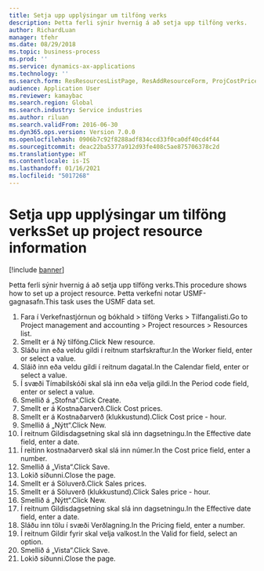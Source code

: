 ```yaml
---
title: Setja upp upplýsingar um tilföng verks
description: Þetta ferli sýnir hvernig á að setja upp tilföng verks.
author: RichardLuan
manager: tfehr
ms.date: 08/29/2018
ms.topic: business-process
ms.prod: ''
ms.service: dynamics-ax-applications
ms.technology: ''
ms.search.form: ResResourcesListPage, ResAddResourceForm, ProjCostPriceHour, ProjSalesPriceHour
audience: Application User
ms.reviewer: kamaybac
ms.search.region: Global
ms.search.industry: Service industries
ms.author: riluan
ms.search.validFrom: 2016-06-30
ms.dyn365.ops.version: Version 7.0.0
ms.openlocfilehash: 0906b7c92f8288adf834ccd33f0ca0df40cd4f44
ms.sourcegitcommit: deac22ba5377a912d93fe408c5ae875706378c2d
ms.translationtype: HT
ms.contentlocale: is-IS
ms.lasthandoff: 01/16/2021
ms.locfileid: "5017268"
---
```

# <a name="set-up-project-resource-information"></a><span data-ttu-id="fdc25-103">Setja upp upplýsingar um tilföng verks</span><span class="sxs-lookup"><span data-stu-id="fdc25-103">Set up project resource information</span></span>

[!include [banner](../../includes/banner.md)]

<span data-ttu-id="fdc25-104">Þetta ferli sýnir hvernig á að setja upp tilföng verks.</span><span class="sxs-lookup"><span data-stu-id="fdc25-104">This procedure shows how to set up a project resource.</span></span> <span data-ttu-id="fdc25-105">Þetta verkefni notar USMF-gagnasafn.</span><span class="sxs-lookup"><span data-stu-id="fdc25-105">This task uses the USMF data set.</span></span>

1. <span data-ttu-id="fdc25-106">Fara í Verkefnastjórnun og bókhald > tilföng Verks > Tilfangalisti.</span><span class="sxs-lookup"><span data-stu-id="fdc25-106">Go to Project management and accounting > Project resources > Resources list.</span></span>
2. <span data-ttu-id="fdc25-107">Smellt er á Ný tilföng.</span><span class="sxs-lookup"><span data-stu-id="fdc25-107">Click New resource.</span></span>
3. <span data-ttu-id="fdc25-108">Sláðu inn eða veldu gildi í reitnum starfskraftur.</span><span class="sxs-lookup"><span data-stu-id="fdc25-108">In the Worker field, enter or select a value.</span></span>
4. <span data-ttu-id="fdc25-109">Sláið inn eða veldu gildi í reitnum dagatal.</span><span class="sxs-lookup"><span data-stu-id="fdc25-109">In the Calendar field, enter or select a value.</span></span>
5. <span data-ttu-id="fdc25-110">Í svæði Tímabilskóði skal slá inn eða velja gildi.</span><span class="sxs-lookup"><span data-stu-id="fdc25-110">In the Period code field, enter or select a value.</span></span>
6. <span data-ttu-id="fdc25-111">Smellið á „Stofna“.</span><span class="sxs-lookup"><span data-stu-id="fdc25-111">Click Create.</span></span>
7. <span data-ttu-id="fdc25-112">Smellt er á Kostnaðarverð.</span><span class="sxs-lookup"><span data-stu-id="fdc25-112">Click Cost prices.</span></span>
8. <span data-ttu-id="fdc25-113">Smellt er á Kostnaðarverð (klukkustund).</span><span class="sxs-lookup"><span data-stu-id="fdc25-113">Click Cost price - hour.</span></span>
9. <span data-ttu-id="fdc25-114">Smellið á „Nýtt“.</span><span class="sxs-lookup"><span data-stu-id="fdc25-114">Click New.</span></span>
10. <span data-ttu-id="fdc25-115">Í reitnum Gildisdagsetning skal slá inn dagsetningu.</span><span class="sxs-lookup"><span data-stu-id="fdc25-115">In the Effective date field, enter a date.</span></span>
11. <span data-ttu-id="fdc25-116">Í reitinn kostnaðarverð skal slá inn númer.</span><span class="sxs-lookup"><span data-stu-id="fdc25-116">In the Cost price field, enter a number.</span></span>
12. <span data-ttu-id="fdc25-117">Smellið á „Vista“.</span><span class="sxs-lookup"><span data-stu-id="fdc25-117">Click Save.</span></span>
13. <span data-ttu-id="fdc25-118">Lokið síðunni.</span><span class="sxs-lookup"><span data-stu-id="fdc25-118">Close the page.</span></span>
14. <span data-ttu-id="fdc25-119">Smellt er á Söluverð.</span><span class="sxs-lookup"><span data-stu-id="fdc25-119">Click Sales prices.</span></span>
15. <span data-ttu-id="fdc25-120">Smellt er á Söluverð (klukkustund).</span><span class="sxs-lookup"><span data-stu-id="fdc25-120">Click Sales price - hour.</span></span>
16. <span data-ttu-id="fdc25-121">Smellið á „Nýtt“.</span><span class="sxs-lookup"><span data-stu-id="fdc25-121">Click New.</span></span>
17. <span data-ttu-id="fdc25-122">Í reitnum Gildisdagsetning skal slá inn dagsetningu.</span><span class="sxs-lookup"><span data-stu-id="fdc25-122">In the Effective date field, enter a date.</span></span>
18. <span data-ttu-id="fdc25-123">Sláðu inn tölu í svæði Verðlagning.</span><span class="sxs-lookup"><span data-stu-id="fdc25-123">In the Pricing field, enter a number.</span></span>
19. <span data-ttu-id="fdc25-124">Í reitnum Gildir fyrir skal velja valkost.</span><span class="sxs-lookup"><span data-stu-id="fdc25-124">In the Valid for field, select an option.</span></span>
20. <span data-ttu-id="fdc25-125">Smellið á „Vista“.</span><span class="sxs-lookup"><span data-stu-id="fdc25-125">Click Save.</span></span>
21. <span data-ttu-id="fdc25-126">Lokið síðunni.</span><span class="sxs-lookup"><span data-stu-id="fdc25-126">Close the page.</span></span>

